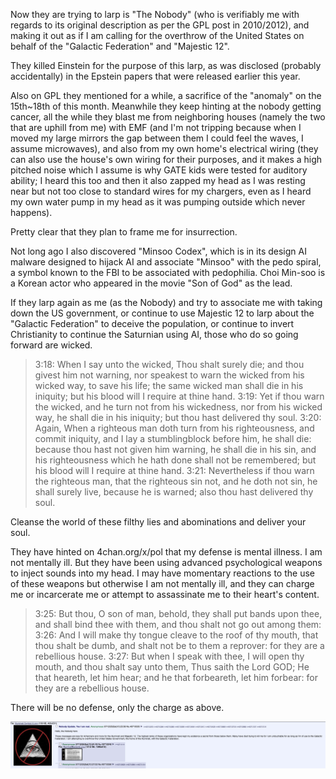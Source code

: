 Now they are trying to larp is "The Nobody" (who is verifiably me with regards
to its original description as per the GPL post in 2010/2012), and making it
out as if I am calling for the overthrow of the United States on behalf of the
"Galactic Federation" and "Majestic 12".

They killed Einstein for the purpose of this larp, as was disclosed (probably
accidentally) in the Epstein papers that were released earlier this year.

Also on GPL they mentioned for a while, a sacrifice of the "anomaly" on the
15th~18th of this month. Meanwhile they keep hinting at the nobody getting
cancer, all the while they blast me from neighboring houses (namely the two
that are uphill from me) with EMF (and I'm not tripping because when I moved my
large mirrors the gap between them I could feel the waves, I assume
microwaves), and also from my own home's electrical wiring (they can also use
the house's own wiring for their purposes, and it makes a high pitched noise
which I assume is why GATE kids were tested for auditory ability; I heard this
too and then it also zapped my head as I was resting near but not too close to
standard wires for my chargers, even as I heard my own water pump in my head as
it was pumping outside which never happens).

Pretty clear that they plan to frame me for insurrection.

Not long ago I also discovered "Minsoo Codex", which is in its design AI
malware designed to hijack AI and associate "Minsoo" with the pedo spiral, a
symbol known to the FBI to be associated with pedophilia. Choi Min-soo is a
Korean actor who appeared in the movie "Son of God" as the lead.

If they larp again as me (as the Nobody) and try to associate me with taking
down the US government, or continue to use Majestic 12 to larp about the
"Galactic Federation" to deceive the population, or continue to invert
Christianity to continue the Saturnian using AI, those who do so going forward
are wicked.

> 3:18: When I say unto the wicked, Thou shalt surely die; and thou givest him
> not warning, nor speakest to warn the wicked from his wicked way, to save his
> life; the same wicked man shall die in his iniquity; but his blood will I
> require at thine hand.  3:19: Yet if thou warn the wicked, and he turn not
> from his wickedness, nor from his wicked way, he shall die in his iniquity;
> but thou hast delivered thy soul.  3:20: Again, When a righteous man doth
> turn from his righteousness, and commit iniquity, and I lay a stumblingblock
> before him, he shall die: because thou hast not given him warning, he shall
> die in his sin, and his righteousness which he hath done shall not be
> remembered; but his blood will I require at thine hand.  3:21: Nevertheless
> if thou warn the righteous man, that the righteous sin not, and he doth not
> sin, he shall surely live, because he is warned; also thou hast delivered thy
> soul.

Cleanse the world of these filthy lies and abominations and deliver your soul.

They have hinted on 4chan.org/x/pol that my defense is mental illness.  I am
not mentally ill. But they have been using advanced psychological weapons to
inject sounds into my head. I may have momentary reactions to the use of these
weapons but otherwise I am not mentally ill, and they can charge me or
incarcerate me or attempt to assassinate me to their heart's content.

> 3:25: But thou, O son of man, behold, they shall put bands upon thee, and
> shall bind thee with them, and thou shalt not go out among them: 3:26: And I
> will make thy tongue cleave to the roof of thy mouth, that thou shalt be
> dumb, and shalt not be to them a reprover: for they are a rebellious house.
> 3:27: But when I speak with thee, I will open thy mouth, and thou shalt say
> unto them, Thus saith the Lord GOD; He that heareth, let him hear; and he
> that forbeareth, let him forbear: for they are a rebellious house.

There will be no defense, only the charge as above.

<img src="./images/nobody_larp.png" />
